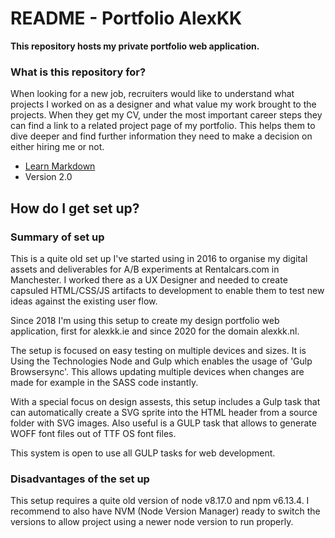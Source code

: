 # README - Portfolio AlexKK #

**This repository hosts my private portfolio web application.**

### What is this repository for? ###

When looking for a new job, recruiters would like to understand what projects I worked on as a designer and what value my work brought to the projects. When they get my CV, under the most important career steps they can find a link to a related project page of my portfolio. This helps them to dive deeper and find further information they need to make a decision on either hiring me or not.

* [Learn Markdown](https://bitbucket.org/tutorials/markdowndemo)
* Version 2.0

## How do I get set up? ##

### Summary of set up ###
This is a quite old set up I've started using in 2016 to organise my digital assets and deliverables for A/B experiments at Rentalcars.com in Manchester. I worked there as a UX Designer and needed to create capsuled HTML/CSS/JS artifacts to development to enable them to test new ideas against the existing user flow.

Since 2018 I'm using this setup to create my design portfolio web application, first for alexkk.ie and since 2020 for the domain alexkk.nl.

The setup is focused on easy testing on multiple devices and sizes. It is Using the Technologies Node and Gulp which enables the usage of 'Gulp Browsersync'. This allows updating multiple devices when changes are made for example in the SASS code instantly.

With a special focus on design assests, this setup includes a Gulp task that can automatically create a SVG sprite into the HTML header from a source folder with SVG images. Also useful is a GULP task that allows to generate WOFF font files out of TTF OS font files.

This system is open to use all GULP tasks for web development.

### Disadvantages of the set up ###
This setup requires a quite old version of node v8.17.0 and npm v6.13.4. I recommend to also have NVM (Node Version Manager) ready to switch the versions to allow project using a newer node version to run properly.
